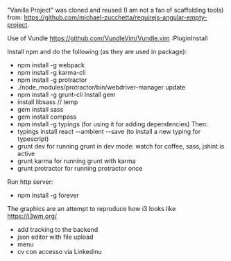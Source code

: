 "Vanilla Project" was cloned and reused (I am not a fan of scaffolding tools) from: https://github.com/michael-zucchetta/requirejs-angular-empty-project.

Use of Vundle
https://github.com/VundleVim/Vundle.vim
:PluginInstall

Install npm and do the following (as they are used in package):

- npm install -g webpack
- npm install -g karma-cli
- npm install -g protractor
- ./node_modules/protractor/bin/webdriver-manager update
- npm install -g grunt-cli
Install gem
- install libsass // temp
- gem install sass
- gem install compass
- npm install -g typings (for using it for adding dependencies)
Then:
- typings install react --ambient --save (to install a new typing for typescript)
- grunt dev for running grunt in dev mode: watch for coffee, sass, jshint is active
- grunt karma for running grunt with karma
- grunt protractor for running protractor once

Run http server:
- npm install -g forever

The graphics are an attempt to reproduce how i3 looks like https://i3wm.org/


- add tracking to the backend
- json editor with file upload
- menu
- cv con accesso via Linkedinu
